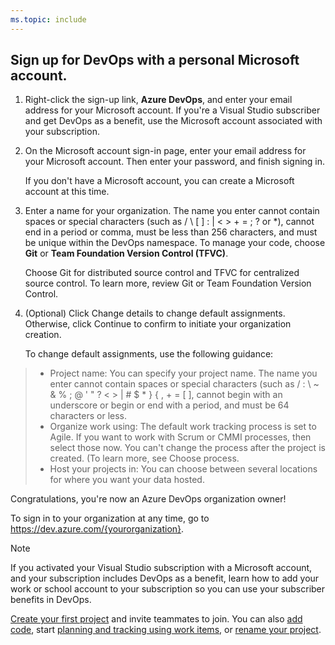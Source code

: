 ```yaml
---
ms.topic: include
---
```


## Sign up for DevOps with a personal Microsoft account.

1. Right-click the sign-up link, **Azure DevOps**, and enter your email address for your Microsoft account. If you're a Visual Studio subscriber and get DevOps as a benefit, use the Microsoft account associated with your subscription.

2. On the Microsoft account sign-in page, enter your email address for your Microsoft account. Then enter your password, and finish signing in.

   If you don't have a Microsoft account, you can create a Microsoft account at this time.

3. Enter a name for your organization. The name you enter cannot contain spaces or special characters
 (such as / \ [ ] : | < > + = ; ? or *), cannot end in a period or comma, must be less than 256 characters, and must be unique within the DevOps namespace.
To manage your code, choose **Git** or **Team Foundation Version Control (TFVC)**.

   Choose Git for distributed source control and TFVC for centralized source control. To learn more, review Git or Team Foundation Version Control.

4. (Optional) Click Change details to change default assignments. Otherwise, click Continue to confirm to initiate your organization creation.

   To change default assignments, use the following guidance:

> - Project name: You can specify your project name. The name you enter cannot contain spaces or special characters (such as / : \ ~ & % ; @ ' " ? < > | # $ * } { , + = [ ], cannot begin with an underscore or begin or end with a period, and must be 64 characters or less.
> - Organize work using: The default work tracking process is set to Agile. If you want to work with Scrum or CMMI processes, then select those now. You can't change the process after the project is created. (To learn more, see Choose process.
> - Host your projects in: You can choose between several locations for where you want your data hosted.

Congratulations, you're now an Azure DevOps organization owner!

To sign in to your organization at any time, go to https://dev.azure.com/{yourorganization}.

>[!Note]
>If you activated your Visual Studio subscription with a Microsoft account, and your subscription includes DevOps as a benefit, learn how to add your work or school account to your subscription so you can use your subscriber benefits in DevOps.

[Create your first project](../organizations/projects/create-project.md) and invite teammates to join. You can also [add code](../user-guide/code-with-git.md), start [planning and tracking using work items](../user-guide/plan-track-work.md), or [rename your project](../organizations/projects/rename-project.md).